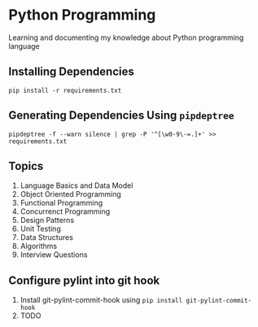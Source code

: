 # Python Programming

Learning and documenting my knowledge about Python programming language

## Installing Dependencies

    pip install -r requirements.txt

## Generating Dependencies Using `pipdeptree`

    pipdeptree -f --warn silence | grep -P '^[\w0-9\-=.]+' >> requirements.txt

## Topics

1. Language Basics and Data Model
2. Object Oriented Programming
3. Functional Programming
4. Concurrenct Programming
5. Design Patterns
6. Unit Testing
7. Data Structures
8. Algorithms
9. Interview Questions

## Configure pylint into git hook

1. Install git-pylint-commit-hook using `pip install git-pylint-commit-hook`
2. TODO
